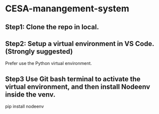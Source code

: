 # CESA-manangement-system

## Step1: Clone the repo in local.
## Step2: Setup a virtual environment in VS Code.(Strongly suggested)
  Prefer use the Python virtual environment.
## Step3 Use Git bash terminal to activate the virtual environment, and then install Nodeenv inside the venv.
  pip install nodeenv
